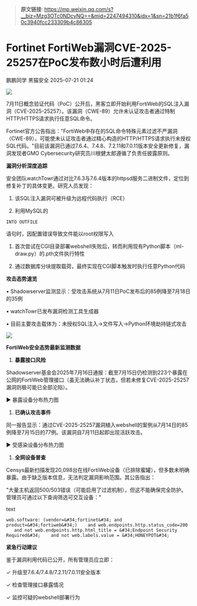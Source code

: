 > **原文链接**: https://mp.weixin.qq.com/s?__biz=Mzg3OTc0NDcyNQ==&mid=2247494310&idx=1&sn=21b1f6fa50c3940fcc233309b4c86305

#  Fortinet FortiWeb漏洞CVE-2025-25257在PoC发布数小时后遭利用  
鹏鹏同学  黑猫安全   2025-07-21 01:24  
  
![](https://mmbiz.qpic.cn/sz_mmbiz_png/8dBEfDPEce8ZFaCb0IyoVa5RIZrr1FNCibv8YtrXM1cfEFgibzCYDFZFFLjoia8lMxBuc9eA4RZ8EwCUzmxVtdmqQ/640?wx_fmt=png&from=appmsg "")  
  
7月11日概念验证代码（PoC）公开后，黑客立即开始利用FortiWeb的SQL注入漏洞（CVE-2025-25257）。该漏洞（CWE-89）允许未认证攻击者通过特制HTTP/HTTPS请求执行任意SQL命令。  
  
Fortinet官方公告指出："FortiWeb中存在的SQL命令特殊元素过滤不严漏洞（CWE-89），可能使未认证攻击者通过精心构造的HTTP/HTTPS请求执行未授权SQL代码。"目前该漏洞已通过7.6.4、7.4.8、7.2.11和7.0.11版本安全更新修复，漏洞发现者GMO Cybersecurity研究员川根健太郎遵循了负责任披露原则。  
  
**漏洞分析深度追踪**  
  
安全团队watchTowr通过对比7.6.3与7.6.4版本的httpsd服务二进制文件，定位到修复补丁的具体变更。研究人员发现：  
1. 该SQL注入漏洞可被升级为远程代码执行（RCE）  
  
1. 利用MySQL的
```
INTO OUTFILE
```

  
语句时，因配置错误导致文件能以root权限写入  
  
1. 首次尝试在CGI目录部署webshell失败后，转而利用现有Python脚本（ml-draw.py）的.pth文件执行特性  
  
1. 通过数据库分块提取载荷，最终实现在CGI脚本触发时执行任意Python代码  
  
**攻击态势速览**  
  
• Shadowserver监测显示：受攻击系统从7月11日PoC发布后的85例降至7月18日的35例  
  
• watchTowr已发布漏洞检测工具生成器  
  
• 目前主要攻击载体为：未授权SQL注入→文件写入→Python环境劫持链式攻击  
  
![](https://mmbiz.qpic.cn/sz_mmbiz_png/8dBEfDPEce8ZFaCb0IyoVa5RIZrr1FNCOKQa5QEXVFWF016FlODEucd8fH0iaV7H8ticwxqE5BVHcG6s3yTkUoCg/640?wx_fmt=png&from=appmsg "")  
  
**FortiWeb安全态势最新监测数据**  
1. **暴露接口风险**  
  
Shadowserver基金会2025年7月16日通报：截至7月15日仍检测到223个暴露在公网的FortiWeb管理接口（虽无法确认补丁状态，但若未修复CVE-2025-25257漏洞则极可能已全部沦陷）。  
  
▶️ 暴露设备分布热力图  
  
1. **已确认攻击事件**  
  
同一报告显示：通过CVE-2025-25257漏洞植入webshell的案例从7月14日的85例降至7月15日的77例。该漏洞自7月11日起即出现活跃攻击。  
  
▶️ 受感染设备分布热力图  
  
1. **全网设备普查**  
  
Censys最新扫描发现20,098台在线FortiWeb设备（已排除蜜罐），但多数未明确暴露。由于缺乏版本信息，无法判定漏洞影响范围。其公告指出：  
  
"大量主机返回500/503错误（可能启用了过滤机制），但这不能确保完全防护。管理员可通过以下查询筛选可交互设备："  
  
text  

```
web.software: (vendor=&#34;fortinet&#34; and product=&#34;fortiweb&#34;)    and web.endpoints.http.status_code=200    and not web.endpoints.http.html_title = &#34;Endpoint Security Required&#34;    and not web.labels.value = &#34;HONEYPOT&#34;  
```

  
**紧急行动建议**  
  
鉴于漏洞利用代码已公开，所有管理员应立即：  
  
✓ 升级至7.6.4/7.4.8/7.2.11/7.0.11安全版本  
  
✓ 检查管理接口暴露情况  
  
✓ 监控可疑的webshell部署行为  
  
  
